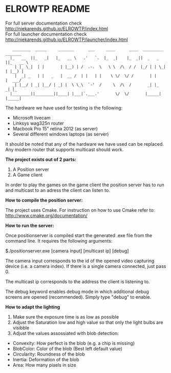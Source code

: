 # ELROWTP README

For full server documentation check http://niekarends.github.io/ELROWTP/index.html <br />
For full launcher documentation check http://niekarends.github.io/ELROWTP/launcher/index.html <br />

       ________  _____     _______      ___     ____      ____  _________  _______   
      |_   __  ||_   _|   |_   __ \   .'   `.  |_  _|    |_  _||  _   _  ||_   __ \  
        | |_ \_|  | |       | |__) | /  .-.  \   \ \  /\  / /  |_/ | | \_|  | |__) | 
        |  _| _   | |   _   |  __ /  | |   | |    \ \/  \/ /       | |      |  ___/  
       _| |__/ | _| |__/ | _| |  \ \_\  `-'  /     \  /\  /       _| |_    _| |_     
      |________||________||____| |___|`.___.'       \/  \/       |_____|  |_____|    
                                                                               

The hardware we have used for testing is the following:<br />
- Microsoft livecam
- Linksys wag325n router
- Macbook Pro 15" retina 2012 (as server)
- Several different windows laptops (as server)

It should be noted that any of the hardware we have used can be replaced. Any modern router that supports multicast should work.

**The project exists out of 2 parts:**<br />
1. A Position server<br />
2. A Game client

In order to play the games on the game client the position server has to run and multicast to an adress the
client can listen to.

**How to compile the position server:**

The project uses Cmake. For instruction on how to use Cmake refer to:
http://www.cmake.org/documentation/

**How to run the server:**

Once positionserver is compiled start the generated .exe file from the command line.
It requires the following arguments:

$./positionserver.exe [camera input] [multicast ip] [debug]

The camera input corresponds to the id of the opened video capturing device (i.e. a camera index). 
If there is a single camera connected, just pass 0.

The multicast ip corresponds to the address the client is listening to.

The debug keyword enables debug mode in which additional debug screens are opened (recommended). Simply type "debug" to enable.

**How to adapt the lighting**

1. Make sure the exposure time is as low as possible<br />
2. Adjust the Saturation low and high value so that only the light bulbs are visibble<br />
3. Adjust the values assossiated with blob detection:<br />

- Convexity: How perfect is the blob (e.g. a chip is missing)<br />
- BlobColor: Color of the blob (Best left default value)<br />
- Circularity: Roundness of the blob<br />
- Inertia: Deformation of the blob<br />
- Area: How many pixels in size<br />
